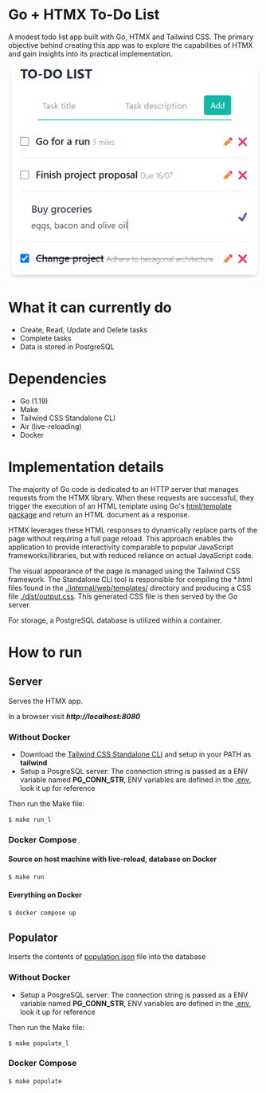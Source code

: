 # Go + HTMX To-Do List
A modest todo list app built with Go, HTMX and Tailwind CSS. The primary objective behind creating this app was to explore the capabilities of HTMX and gain insights into its practical implementation.

![Todo app screenshot](./docs/todo.png)

# What it can currently do

- Create, Read, Update and Delete tasks
- Complete tasks
- Data is stored in PostgreSQL

# Dependencies
- Go (1.19)
- Make
- Tailwind CSS Standalone CLI
- Air (live-reloading)
- Docker

# Implementation details

The majority of Go code is dedicated to an HTTP server that manages requests from the HTMX library. When these requests are successful, they trigger the execution of an HTML template using Go's [html/template package](https://pkg.go.dev/html/template) and return an HTML document as a response.

HTMX leverages these HTML responses to dynamically replace parts of the page without requiring a full page reload. This approach enables the application to provide interactivity comparable to popular JavaScript frameworks/libraries, but with reduced reliance on actual JavaScript code.

The visual appearance of the page is managed using the Tailwind CSS framework. The Standalone CLI tool is responsible for compiling the *.html files found in the [./internal/web/templates/](./internal/web/templates/) directory and producing a CSS file [./dist/output.css](./dist/output.css). This generated CSS file is then served by the Go server.

For storage, a PostgreSQL database is utilized within a container.

# How to run

## Server
Serves the HTMX app.

In a browser visit  ***http://localhost:8080***

### Without Docker

 - Download the [Tailwind CSS Standalone CLI](https://tailwindcss.com/blog/standalone-cli) and setup in your PATH as **tailwind**
 - Setup a PosgreSQL server: The connection string is passed as a ENV variable named **PG_CONN_STR**, ENV variables are defined in the [.env](./.env), look it up for reference

Then run the Make file:

```$ make run_l```

### Docker Compose

#### Source on host machine with live-reload, database on Docker

```$ make run```

#### Everything on Docker

```$ docker compose up```

## Populator
    
Inserts the contents of [population.json](./population.json) file into the database

### Without Docker

 - Setup a PosgreSQL server: The connection string is passed as a ENV variable named **PG_CONN_STR**, ENV variables are defined in the [.env](./.env), look it up for reference

 Then run the Make file:

```$ make populate_l```


### Docker Compose

```$ make populate```
